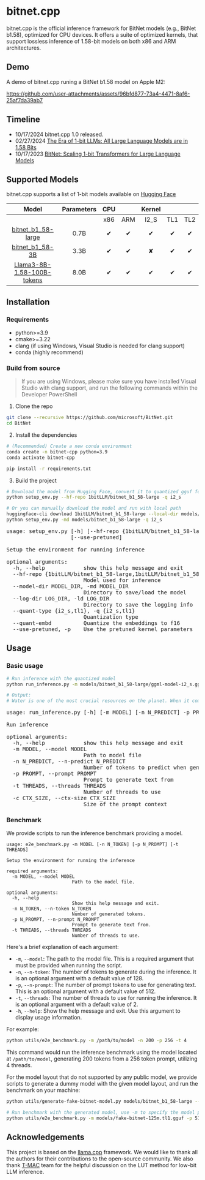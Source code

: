# bitnet.cpp

bitnet.cpp is the official inference framework for BitNet models (e.g., BitNet b1.58), optimized for CPU devices. It offers a suite of optimized kernels, that support lossless inference of 1.58-bit models on both x86 and ARM architectures. 

## Demo

A demo of bitnet.cpp runing a BitNet b1.58 model on Apple M2:

https://github.com/user-attachments/assets/96bfd877-73a4-4471-8af6-25af7da39ab7

## Timeline

- 10/17/2024 bitnet.cpp 1.0 released.
- 02/27/2024 [The Era of 1-bit LLMs: All Large Language Models are in 1.58 Bits](https://arxiv.org/abs/2402.17764)
- 10/17/2023 [BitNet: Scaling 1-bit Transformers for Large Language Models](https://arxiv.org/abs/2310.11453)

## Supported Models

bitnet.cpp supports a list of 1-bit models available on [Hugging Face](https://huggingface.co/)

|       Model                                                                                              | Parameters |   CPU    |              | Kernel       |              |              |
| :----------------:                                                                                       | :-------:  | :------: | :----------: |:----------:  |:----------:  |:----------:  |
|                                                                                                          |            |   x86    |     ARM      |     I2_S     |     TL1      |      TL2     |
| [bitnet_b1_58-large](https://huggingface.co/1bitLLM/bitnet_b1_58-large)                                  |    0.7B    | &#10004; |   &#10004;   |   &#10004;   |   &#10004;   |   &#10004;   |
| [bitnet_b1_58-3B](https://huggingface.co/1bitLLM/bitnet_b1_58-3B)                                        |    3.3B   | &#10004; |   &#10004;   |   &#10008;   |   &#10004;   |   &#10004;   |
| [Llama3-8B-1.58-100B-tokens](https://huggingface.co/HF1BitLLM/Llama3-8B-1.58-100B-tokens)                |    8.0B      | &#10004; |   &#10004;   |   &#10004;   |   &#10004;   |   &#10004;   |

## Installation

### Requirements
- python>=3.9
- cmake>=3.22
- clang (if using Windows, Visual Studio is needed for clang support)
- conda (highly recommend)

### Build from source

> If you are using Windows, please make sure you have installed Visual Studio with clang support, and run the following commands within the Developer PowerShell
1. Clone the repo
```bash
git clone --recursive https://github.com/microsoft/BitNet.git
cd BitNet
```
2. Install the dependencies
```bash
# (Recommended) Create a new conda environment
conda create -n bitnet-cpp python=3.9
conda activate bitnet-cpp

pip install -r requirements.txt
```
3. Build the project
```bash
# Download the model from Hugging Face, convert it to quantized gguf format, and build the project
python setup_env.py --hf-repo 1bitLLM/bitnet_b1_58-large -q i2_s

# Or you can manually download the model and run with local path
huggingface-cli download 1bitLLM/bitnet_b1_58-large --local-dir models/bitnet_b1_58-large 
python setup_env.py -md models/bitnet_b1_58-large -q i2_s
```
<pre>
usage: setup_env.py [-h] [--hf-repo {1bitLLM/bitnet_b1_58-large,1bitLLM/bitnet_b1_58-3B}] [--model-dir MODEL_DIR] [--log-dir LOG_DIR] [--quant-type {i2_s,tl1}] [--quant-embd]
                    [--use-pretuned]

Setup the environment for running inference

optional arguments:
  -h, --help            show this help message and exit
  --hf-repo {1bitLLM/bitnet_b1_58-large,1bitLLM/bitnet_b1_58-3B}, -hr {1bitLLM/bitnet_b1_58-large,1bitLLM/bitnet_b1_58-3B}
                        Model used for inference
  --model-dir MODEL_DIR, -md MODEL_DIR
                        Directory to save/load the model
  --log-dir LOG_DIR, -ld LOG_DIR
                        Directory to save the logging info
  --quant-type {i2_s,tl1}, -q {i2_s,tl1}
                        Quantization type
  --quant-embd          Quantize the embeddings to f16
  --use-pretuned, -p    Use the pretuned kernel parameters
</pre>
## Usage
### Basic usage
```bash
# Run inference with the quantized model
python run_inference.py -m models/bitnet_b1_58-large/ggml-model-i2_s.gguf -p "Water is"

# Output:
# Water is one of the most crucial resources on the planet. When it comes to water, we need a lot. It's the most precious commodity we have, and we don't get enough. We need to do more to conserve water, and with the help of our water conservation experts, we can do it.

```
<pre>
usage: run_inference.py [-h] [-m MODEL] [-n N_PREDICT] -p PROMPT [-t THREADS] [-c CTX_SIZE]

Run inference

optional arguments:
  -h, --help            show this help message and exit
  -m MODEL, --model MODEL
                        Path to model file
  -n N_PREDICT, --n-predict N_PREDICT
                        Number of tokens to predict when generating text
  -p PROMPT, --prompt PROMPT
                        Prompt to generate text from
  -t THREADS, --threads THREADS
                        Number of threads to use
  -c CTX_SIZE, --ctx-size CTX_SIZE
                        Size of the prompt context
</pre>

### Benchmark
We provide scripts to run the inference benchmark providing a model.

```  
usage: e2e_benchmark.py -m MODEL [-n N_TOKEN] [-p N_PROMPT] [-t THREADS]  
   
Setup the environment for running the inference  
   
required arguments:  
  -m MODEL, --model MODEL  
                        Path to the model file. 
   
optional arguments:  
  -h, --help  
                        Show this help message and exit. 
  -n N_TOKEN, --n-token N_TOKEN  
                        Number of generated tokens. 
  -p N_PROMPT, --n-prompt N_PROMPT  
                        Prompt to generate text from. 
  -t THREADS, --threads THREADS  
                        Number of threads to use. 
```  
   
Here's a brief explanation of each argument:  
   
- `-m`, `--model`: The path to the model file. This is a required argument that must be provided when running the script.  
- `-n`, `--n-token`: The number of tokens to generate during the inference. It is an optional argument with a default value of 128.  
- `-p`, `--n-prompt`: The number of prompt tokens to use for generating text. This is an optional argument with a default value of 512.  
- `-t`, `--threads`: The number of threads to use for running the inference. It is an optional argument with a default value of 2.  
- `-h`, `--help`: Show the help message and exit. Use this argument to display usage information.  
   
For example:  
   
```sh  
python utils/e2e_benchmark.py -m /path/to/model -n 200 -p 256 -t 4  
```  
   
This command would run the inference benchmark using the model located at `/path/to/model`, generating 200 tokens from a 256 token prompt, utilizing 4 threads.  

For the model layout that do not supported by any public model, we provide scripts to generate a dummy model with the given model layout, and run the benchmark on your machine:

```bash
python utils/generate-fake-bitnet-model.py models/bitnet_b1_58-large --outfile models/fake-bitnet-125m.tl1.gguf --outtype tl1 --model-size 125M

# Run benchmark with the generated model, use -m to specify the model path, -p to specify the prompt processed, -n to specify the number of token to generate
python utils/e2e_benchmark.py -m models/fake-bitnet-125m.tl1.gguf -p 512 -n 128
```

## Acknowledgements

This project is based on the [llama.cpp](https://github.com/ggerganov/llama.cpp) framework. We would like to thank all the authors for their contributions to the open-source community. We also thank [T-MAC](https://github.com/microsoft/T-MAC/) team for the helpful discussion on the LUT method for low-bit LLM inference.
